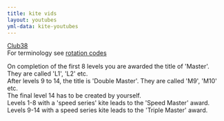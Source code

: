 ```yaml
---
title: kite vids 
layout: youtubes
yml-data: kite-youtubes
---
```


[Club38](https://revkites.com/club-38/)  
For terminology see [rotation codes](/pages/kites/rotation-codes.html)

On completion of the first 8 levels you are awarded the title of 'Master'. They are called 'L1', 'L2' etc.  
After levels 9 to 14, the title is 'Double Master'. They are called 'M9', 'M10' etc.  
The final level 14 has to be created by yourself.  
Levels 1-8 with a 'speed series' kite leads to the 'Speed Master' award.  
Levels 9-14 with a speed series kite leads to the 'Triple Master' award.
